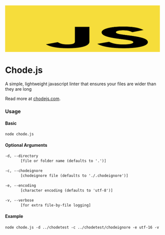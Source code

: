 ![chode.js logo](chodejs.png)
# Chode.js
A simple, lightweight javascript linter that ensures your files are wider than they are long

Read more at [chodejs.com](https://www.chodejs.com).

### Usage
#### Basic
```
node chode.js
```
#### Optional Arguments
 ```
 -d, --directory
        [file or folder name (defaults to '.')]

 -c, --chodeignore
        [chodeignore file (defaults to './.chodeignore')]
 
 -e, --encoding
        [character encoding (defaults to 'utf-8')]
 
 -v, --verbose
        [for extra file-by-file logging]
 ```

 #### Example
 ```
node chode.js -d ../chodetest -c ../chodetest/chodeignore -e utf-16 -v
 ```
